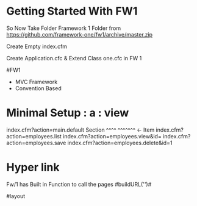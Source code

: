 # Getting Started With FW1 

So Now Take Folder Framework  1 Folder from https://github.com/framework-one/fw1/archive/master.zip

Create Empty index.cfm

Create Application.cfc & Extend Class one.cfc in FW 1

#FW1 
- MVC Framework 
- Convention Based 

# Minimal Setup : a : view

index.cfm?action=main.default
         Section ^^^^ ^^^^^^^ <-  Item
index.cfm?action=employees.list
index.cfm?action=employees.view&id=
index.cfm?action=employees.save
index.cfm?action=employees.delete&id=1


# Hyper link 

Fw/1 has Built in Function to call the pages 
#buildURL('')#

#layout
